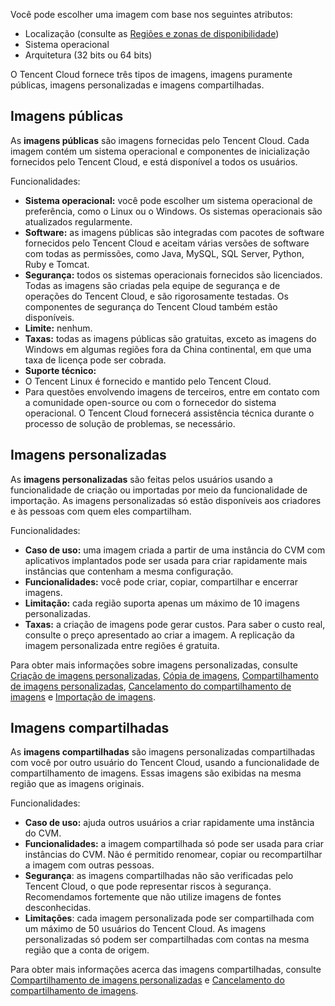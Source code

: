 Você pode escolher uma imagem com base nos seguintes atributos:
- Localização (consulte as [Regiões e zonas de disponibilidade](https://intl.cloud.tencent.com/document/product/213/6091))
- Sistema operacional
- Arquitetura (32 bits ou 64 bits)

O Tencent Cloud fornece três tipos de imagens, imagens puramente públicas, imagens personalizadas e imagens compartilhadas.

## Imagens públicas
As **imagens públicas** são imagens fornecidas pelo Tencent Cloud. Cada imagem contém um sistema operacional e componentes de inicialização fornecidos pelo Tencent Cloud, e está disponível a todos os usuários.

Funcionalidades:
 - **Sistema operacional:** você pode escolher um sistema operacional de preferência, como o Linux ou o Windows. Os sistemas operacionais são atualizados regularmente.
 - **Software:** as imagens públicas são integradas com pacotes de software fornecidos pelo Tencent Cloud e aceitam várias versões de software com todas as permissões, como Java, MySQL, SQL Server, Python, Ruby e Tomcat.
 - **Segurança:** todos os sistemas operacionais fornecidos são licenciados. Todas as imagens são criadas pela equipe de segurança e de operações do Tencent Cloud, e são rigorosamente testadas. Os componentes de segurança do Tencent Cloud também estão disponíveis.
 - **Limite:** nenhum.
 - **Taxas:** todas as imagens públicas são gratuitas, exceto as imagens do Windows em algumas regiões fora da China continental, em que uma taxa de licença pode ser cobrada.
 - **Suporte técnico:**
  - O Tencent Linux é fornecido e mantido pelo Tencent Cloud.
  - Para questões envolvendo imagens de terceiros, entre em contato com a comunidade open-source ou com o fornecedor do sistema operacional. O Tencent Cloud fornecerá assistência técnica durante o processo de solução de problemas, se necessário.



## Imagens personalizadas
As **imagens personalizadas** são feitas pelos usuários usando a funcionalidade de criação ou importadas por meio da funcionalidade de importação. As imagens personalizadas só estão disponíveis aos criadores e às pessoas com quem eles compartilham.

Funcionalidades:
 - **Caso de uso:** uma imagem criada a partir de uma instância do CVM com aplicativos implantados pode ser usada para criar rapidamente mais instâncias que contenham a mesma configuração.
 - **Funcionalidades:** você pode criar, copiar, compartilhar e encerrar imagens.
 - **Limitação:** cada região suporta apenas um máximo de 10 imagens personalizadas.
 - **Taxas:** a criação de imagens pode gerar custos. Para saber o custo real, consulte o preço apresentado ao criar a imagem. A replicação da imagem personalizada entre regiões é gratuita.

Para obter mais informações sobre imagens personalizadas, consulte [Criação de imagens personalizadas](https://intl.cloud.tencent.com/document/product/213/4942), [Cópia de imagens](https://intl.cloud.tencent.com/document/product/213/4943), [Compartilhamento de imagens personalizadas](https://intl.cloud.tencent.com/document/product/213/4944), [Cancelamento do compartilhamento de imagens](https://intl.cloud.tencent.com/document/product/213/7148) e [Importação de imagens](https://intl.cloud.tencent.com/document/product/213/4945).

## Imagens compartilhadas
As **imagens compartilhadas** são imagens personalizadas compartilhadas com você por outro usuário do Tencent Cloud, usando a funcionalidade de compartilhamento de imagens.
Essas imagens são exibidas na mesma região que as imagens originais.

Funcionalidades:
 - **Caso de uso:** ajuda outros usuários a criar rapidamente uma instância do CVM.
 - **Funcionalidades:** a imagem compartilhada só pode ser usada para criar instâncias do CVM. Não é permitido renomear, copiar ou recompartilhar a imagem com outras pessoas.
 - **Segurança**: as imagens compartilhadas não são verificadas pelo Tencent Cloud, o que pode representar riscos à segurança. Recomendamos fortemente que não utilize imagens de fontes desconhecidas.
 - **Limitações**: cada imagem personalizada pode ser compartilhada com um máximo de 50 usuários do Tencent Cloud. As imagens personalizadas só podem ser compartilhadas com contas na mesma região que a conta de origem.

Para obter mais informações acerca das imagens compartilhadas, consulte [Compartilhamento de imagens personalizadas](https://intl.cloud.tencent.com/document/product/213/4944) e [Cancelamento do compartilhamento de imagens](https://intl.cloud.tencent.com/document/product/213/7148).



